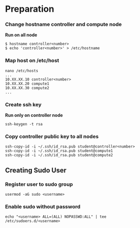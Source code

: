 # Preparation
### Change hostname controller and compute node
**Run on all node**
```
$ hostname controller<number>
$ echo 'controller<number>' > /etc/hostname
```
### Map host on /etc/host
```
nano /etc/hosts
...
10.XX.XX.10 controller<number>
10.XX.XX.20 compute1
10.XX.XX.30 compute2
...
```
### Create ssh key
**Run only on controller node**
```
ssh-keygen -t rsa
```
### Copy controller public key to all nodes
```
ssh-copy-id -i ~/.ssh/id_rsa.pub student@controller<number>
ssh-copy-id -i ~/.ssh/id_rsa.pub student@compute1
ssh-copy-id -i ~/.ssh/id_rsa.pub student@compute2
```
## Creating Sudo User 

### Register user to sudo group
```
usermod -aG sudo <username>
```
### Enable sudo without password
```
echo "<username> ALL=(ALL) NOPASSWD:ALL" | tee /etc/sudoers.d/<username>
```

